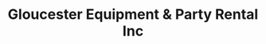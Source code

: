 ---
title: "Gloucester Equipment & Party Rental Inc"
url: /gloucester/gloucester-equipment-and-party-rental-inc/
shop: party
---